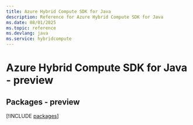 ```yaml
---
title: Azure Hybrid Compute SDK for Java
description: Reference for Azure Hybrid Compute SDK for Java
ms.date: 08/01/2025
ms.topic: reference
ms.devlang: java
ms.service: hybridcompute
---
```

# Azure Hybrid Compute SDK for Java - preview
## Packages - preview
[!INCLUDE [packages](hybrid-compute-index.md)]